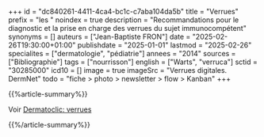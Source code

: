 +++
id = "dc840261-4411-4ca4-bc1c-c7aba104da5b"
title = "Verrues"
prefix = "les "
noindex = true
description = "Recommandations pour le diagnostic et la prise en charge des verrues du sujet immunocompétent"
synonyms = []
auteurs = ["Jean-Baptiste FRON"]
date = "2025-02-26T19:30:00+01:00"
publishdate = "2025-01-01"
lastmod = "2025-02-26"
specialites = ["dermatologie", "pédiatrie"]
annees = "2014"
sources = ["Bibliographie"]
tags = ["nourrisson"]
english = ["Warts", "verruca"]
sctid = "30285000"
icd10 = []
image = true
imageSrc = "Verrues digitales. DermNet"
todo = "fiche > photo > newsletter > flow > Kanban"
+++

{{%article-summary%}}

Voir [Dermatoclic: verrues](https://www.dermatoclic.com/verrues)

{{%/article-summary%}}
